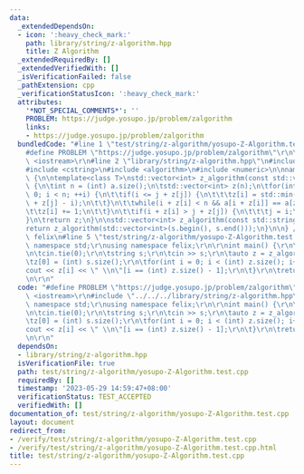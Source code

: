 ```yaml
---
data:
  _extendedDependsOn:
  - icon: ':heavy_check_mark:'
    path: library/string/z-algorithm.hpp
    title: Z Algorithm
  _extendedRequiredBy: []
  _extendedVerifiedWith: []
  _isVerificationFailed: false
  _pathExtension: cpp
  _verificationStatusIcon: ':heavy_check_mark:'
  attributes:
    '*NOT_SPECIAL_COMMENTS*': ''
    PROBLEM: https://judge.yosupo.jp/problem/zalgorithm
    links:
    - https://judge.yosupo.jp/problem/zalgorithm
  bundledCode: "#line 1 \"test/string/z-algorithm/yosupo-Z-Algorithm.test.cpp\"\n\
    #define PROBLEM \"https://judge.yosupo.jp/problem/zalgorithm\"\r\n\r\n#include\
    \ <iostream>\r\n#line 2 \"library/string/z-algorithm.hpp\"\n#include <vector>\n\
    #include <cstring>\n#include <algorithm>\n#include <numeric>\n\nnamespace felix\
    \ {\n\ntemplate<class T>\nstd::vector<int> z_algorithm(const std::vector<T>& a)\
    \ {\n\tint n = (int) a.size();\n\tstd::vector<int> z(n);\n\tfor(int i = 1, j =\
    \ 0; i < n; ++i) {\n\t\tif(i <= j + z[j]) {\n\t\t\tz[i] = std::min(z[i - j], j\
    \ + z[j] - i);\n\t\t}\n\t\twhile(i + z[i] < n && a[i + z[i]] == a[z[i]]) {\n\t\
    \t\tz[i] += 1;\n\t\t}\n\t\tif(i + z[i] > j + z[j]) {\n\t\t\tj = i;\n\t\t}\n\t\
    }\n\treturn z;\n}\n\nstd::vector<int> z_algorithm(const std::string& s) {\n\t\
    return z_algorithm(std::vector<int>(s.begin(), s.end()));\n}\n\n} // namespace\
    \ felix\n#line 5 \"test/string/z-algorithm/yosupo-Z-Algorithm.test.cpp\"\nusing\
    \ namespace std;\r\nusing namespace felix;\r\n\r\nint main() {\r\n\tios::sync_with_stdio(false);\r\
    \n\tcin.tie(0);\r\n\tstring s;\r\n\tcin >> s;\r\n\tauto z = z_algorithm(s);\r\n\
    \tz[0] = (int) s.size();\r\n\tfor(int i = 0; i < (int) z.size(); i++) {\r\n\t\t\
    cout << z[i] << \" \\n\"[i == (int) z.size() - 1];\r\n\t}\r\n\treturn 0;\r\n}\r\
    \n\r\n"
  code: "#define PROBLEM \"https://judge.yosupo.jp/problem/zalgorithm\"\r\n\r\n#include\
    \ <iostream>\r\n#include \"../../../library/string/z-algorithm.hpp\"\r\nusing\
    \ namespace std;\r\nusing namespace felix;\r\n\r\nint main() {\r\n\tios::sync_with_stdio(false);\r\
    \n\tcin.tie(0);\r\n\tstring s;\r\n\tcin >> s;\r\n\tauto z = z_algorithm(s);\r\n\
    \tz[0] = (int) s.size();\r\n\tfor(int i = 0; i < (int) z.size(); i++) {\r\n\t\t\
    cout << z[i] << \" \\n\"[i == (int) z.size() - 1];\r\n\t}\r\n\treturn 0;\r\n}\r\
    \n\r\n"
  dependsOn:
  - library/string/z-algorithm.hpp
  isVerificationFile: true
  path: test/string/z-algorithm/yosupo-Z-Algorithm.test.cpp
  requiredBy: []
  timestamp: '2023-05-29 14:59:47+08:00'
  verificationStatus: TEST_ACCEPTED
  verifiedWith: []
documentation_of: test/string/z-algorithm/yosupo-Z-Algorithm.test.cpp
layout: document
redirect_from:
- /verify/test/string/z-algorithm/yosupo-Z-Algorithm.test.cpp
- /verify/test/string/z-algorithm/yosupo-Z-Algorithm.test.cpp.html
title: test/string/z-algorithm/yosupo-Z-Algorithm.test.cpp
---
```

